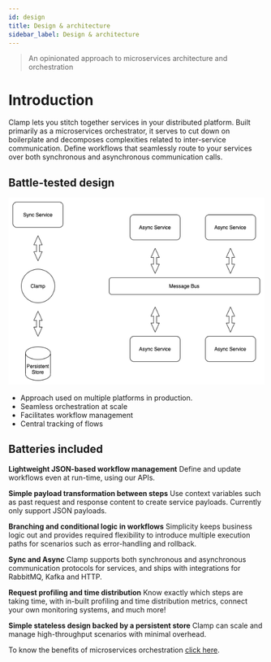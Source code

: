 ```yaml
---
id: design
title: Design & architecture
sidebar_label: Design & architecture
---
```


> An opinionated approach to microservices architecture and orchestration

# Introduction
Clamp lets you stitch together services in your distributed platform. Built primarily as a microservices orchestrator, it serves to cut down on boilerplate and decomposes complexities related to inter-service communication. Define workflows that seamlessly route to your services over both synchronous and asynchronous communication calls.

## Battle-tested design
![architecture](assets/archi.png)
 - Approach used on multiple platforms in production.
 - Seamless orchestration at scale
 - Facilitates workflow management
 - Central tracking of flows

## Batteries included

**Lightweight JSON-based workflow management**
Define and update workflows even at run-time, using our APIs.

**Simple payload transformation between steps** Use context variables such as past request and response content to create service payloads. Currently only support JSON payloads.

**Branching and conditional logic in workflows** Simplicity keeps business logic out and provides required flexibility to introduce multiple execution paths for scenarios such as error-handling and rollback.

**Sync and Async** Clamp supports both synchronous and asynchronous communication protocols for services, and ships with integrations for RabbitMQ, Kafka and HTTP.

**Request profiling and time distribution** Know exactly which steps are taking time, with in-built profiling and time distribution metrics, connect your own monitoring systems, and much more!

**Simple stateless design backed by a persistent store** Clamp can scale and manage high-throughput scenarios with minimal overhead.

To know the benefits of microservices orchestration [click here](https://searchapparchitecture.techtarget.com/tip/Learn-the-benefits-of-microservices-orchestration).